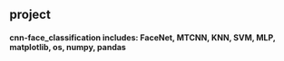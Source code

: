 ## project

#### cnn-face_classification includes: FaceNet, MTCNN, KNN, SVM, MLP, matplotlib, os, numpy, pandas
